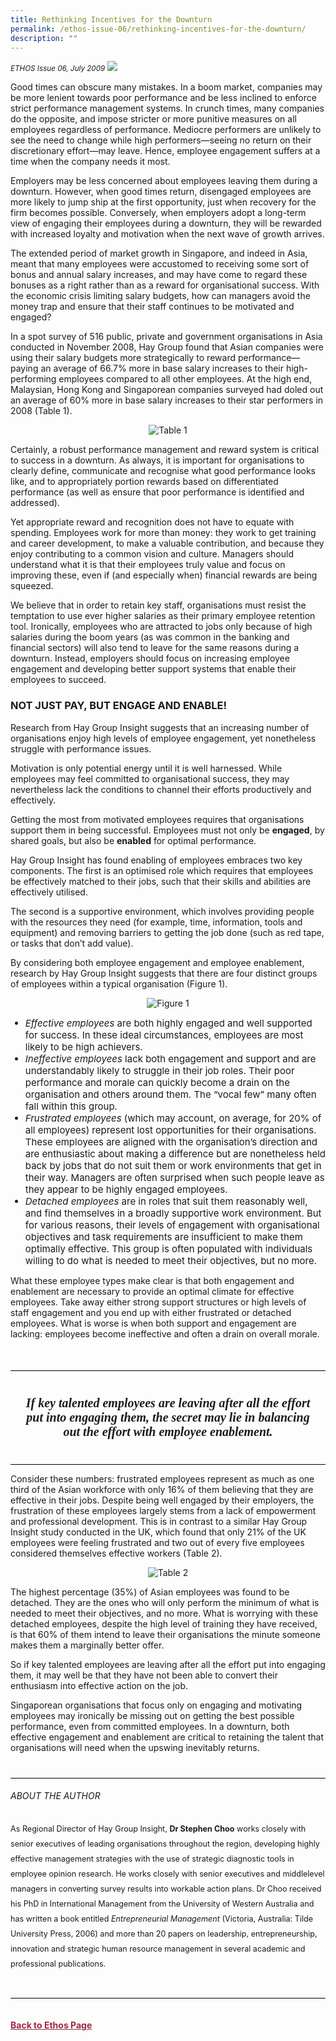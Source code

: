 ```yaml
---
title: Rethinking Incentives for the Downturn
permalink: /ethos-issue-06/rethinking-incentives-for-the-downturn/
description: ""
---
```

<style>

.back a
{
	color: #9f2943;
	font-weight: bold;
}

#banner img
{
	width:100%;
}
	
.author
{
border-bottom: 1px solid black;
margin-top:40px;
padding-bottom:30px;
border-top: 1px solid black;	

}

.author p {
	font-size: 0.9em;
	line-height:24px !important;
	}	

.break
{
   border-top: 1px solid  black;
   border-bottom: 1px solid black;
	 padding:20px;
	text-align:center;
	margin-top:50px;
}
	
.break1
{
font-family: Georgia;
	font-size:20px;
	font-style: italic;
	font-weight: bold;
}

.boxheader {
	color: white !important;
	}	

.containerbox {
	background-color: #eceedb;
	border-radius: 10px;
	padding: 5%;
	margin-top: 5%;
	
	}	

li {
	font-size: 15px !important;
	
	}	

</style>

<em><small>ETHOS Issue 06, July 2009</small></em>
<img src="/images/Cropped_images/Ethos_Issue_06/6_Banner_Rethinking%20Incentives%20for%20the%20Downturn.jpg">

  
<p>Good times can obscure many mistakes. In a boom market, companies may be more lenient towards poor performance and be less inclined to enforce strict performance management systems. In crunch times, many companies do the opposite, and impose stricter or more punitive measures on all employees regardless of performance. Mediocre performers are unlikely to see the need to change while high performers—seeing no return on their discretionary effort—may leave. Hence, employee engagement suffers at a time when the company needs it most.</p>  
  
<p>Employers may be less concerned about employees leaving them during a downturn. However, when good times return, disengaged employees are more likely to jump ship at the first opportunity, just when recovery for the firm becomes possible. Conversely, when employers adopt a long-term view of engaging their employees during a downturn, they will be rewarded with increased loyalty and motivation when the next wave of growth arrives.</p>  
  
<p>The extended period of market growth in Singapore, and indeed in Asia, meant that many employees were accustomed to receiving some sort of bonus and annual salary increases, and may have come to regard these bonuses as a right rather than as a reward for organisational success. With the economic crisis limiting salary budgets, how can managers avoid the money trap and ensure that their staff continues to be motivated and engaged?</p>  
  
<p>In a spot survey of 516 public, private and government organisations in Asia conducted in November 2008, Hay Group found that Asian companies were using their salary budgets more strategically to reward performance— paying an average of 66.7% more in base salary increases to their high-performing employees compared to all other employees. At the high end, Malaysian, Hong Kong and Singaporean companies surveyed had doled out an average of 60% more in base salary increases to their star performers in 2008 (Table 1).</p>  
  
<p style="text-align: center;"><img title="9la" src="/images/Ethos_Images/Ethos_Issue_06/Fig_9la.jpg" data-displaymode="Original" alt="Table 1"></p>  
  
<p>Certainly, a robust performance management and reward system is critical to success in a downturn. As always, it is important for organisations to clearly define, communicate and recognise what good performance looks like, and to appropriately portion rewards based on differentiated performance (as well as ensure that poor performance is identified and addressed).</p>  
  
<p>Yet appropriate reward and recognition does not have to equate with spending. Employees work for more than money: they work to get training and career development, to make a valuable contribution, and because they enjoy contributing to a common vision and culture. Managers should understand what it is that their employees truly value and focus on improving these, even if (and especially when) financial rewards are being squeezed.</p>  
  
<p>We believe that in order to retain key staff, organisations must resist the temptation to use ever higher salaries as their primary employee retention tool. Ironically, employees who are attracted to jobs only because of high salaries during the boom years (as was common in the banking and financial sectors) will also tend to leave for the same reasons during a downturn. Instead, employers should focus on increasing employee engagement and developing better support systems that enable their employees to succeed.</p>  
  
<h3>NOT JUST PAY, BUT ENGAGE AND ENABLE!</h3>  
  
<p>Research from Hay Group Insight suggests that an increasing number of organisations enjoy high levels of employee engagement, yet nonetheless struggle with performance issues.</p>  
  
<p>Motivation is only potential energy until it is well harnessed. While employees may feel committed to organisational success, they may nevertheless lack the conditions to channel their efforts productively and effectively.</p>  
  
<p>Getting the most from motivated employees requires that organisations support them in being successful. Employees must not only be <strong>engaged</strong>, by shared goals, but also be <strong>enabled</strong> for optimal performance.</p>  
  
<p>Hay Group Insight has found enabling of employees embraces two key components. The first is an optimised role which requires that employees be effectively matched to their jobs, such that their skills and abilities are effectively utilised.</p>  
  
<p>The second is a supportive environment, which involves providing people with the resources they need (for example, time, information, tools and equipment) and removing barriers to getting the job done (such as red tape, or tasks that don’t add value).</p>  
  
<p>By considering both employee engagement and employee enablement, research by Hay Group Insight suggests that there are four distinct groups of employees within a typical organisation (Figure 1).</p>  
  
<p style="text-align: center;"><img title="9lb" src="/images/Ethos_Images/Ethos_Issue_06/Fig_9lb.jpg" data-displaymode="Original" alt="Figure 1"></p>  
  
<ul>  
<li><em>Effective employees</em> are both highly engaged and well supported for success. In these ideal circumstances, employees are most likely to be high achievers.</li>  
<li><em>Ineffective employees</em> lack both engagement and support and are understandably likely to struggle in their job roles. Their poor performance and morale can quickly become a drain on the organisation and others around them. The “vocal few” many often fall within this group.</li>  
<li><em>Frustrated employees</em> (which may account, on average, for 20% of all employees) represent lost opportunities for their organisations. These employees are aligned with the organisation’s direction and are enthusiastic about making a difference but are nonetheless held back by jobs that do not suit them or work environments that get in their way. Managers are often surprised when such people leave as they appear to be highly engaged employees.</li>  
<li><em>Detached employees</em> are in roles that suit them reasonably well, and find themselves in a broadly supportive work environment. But for various reasons, their levels of engagement with organisational objectives and task requirements are insufficient to make them optimally effective. This group is often populated with individuals willing to do what is needed to meet their objectives, but no more.</li>  
</ul>  
  
<p>What these employee types make clear is that both engagement and enablement are necessary to provide an optimal climate for effective employees. Take away either strong support structures or high levels of staff engagement and you end up with either frustrated or detached employees. What is worse is when both support and engagement are lacking: employees become ineffective and often a drain on overall morale.</p>  
  
<div class="break">  
  
<p class="break1">  
If key talented employees  
are leaving after all the effort  
put into engaging them,  
the secret may lie in balancing  
out the effort with  
employee enablement.  
</p>  
  
</div>  
  
<p>Consider these numbers: frustrated employees represent as much as one third of the Asian workforce with only 16% of them believing that they are effective in their jobs. Despite being well engaged by their employers, the frustration of these employees largely stems from a lack of empowerment and professional development. This is in contrast to a similar Hay Group Insight study conducted in the UK, which found that only 21% of the UK employees were feeling frustrated and two out of every five employees considered themselves effective workers (Table 2).</p>  
  
<p style="text-align: center;"><img title="9lc" src="/images/Ethos_Images/Ethos_Issue_06/Fig_9lc.jpg" alt="Table 2"></p>  
  
<p>The highest percentage (35%) of Asian employees was found to be detached. They are the ones who will only perform the minimum of what is needed to meet their objectives, and no more. What is worrying with these detached employees, despite the high level of training they have received, is that 60% of them intend to leave their organisations the minute someone makes them a marginally better offer.</p>  
  
<p>So if key talented employees are leaving after all the effort put into engaging them, it may well be that they have not been able to convert their enthusiasm into effective action on the job.</p>  
  
<p>Singaporean organisations that focus only on engaging and motivating employees may ironically be missing out on getting the best possible performance, even from committed employees. In a downturn, both effective engagement and enablement are critical to retaining the talent that organisations will need when the upswing inevitably returns.</p>  
  
<div class="author">  
  
<h6>ABOUT THE AUTHOR</h6>  
  
<p class="small-text">As Regional Director of Hay Group Insight, <strong>Dr Stephen Choo</strong> works closely with senior executives of leading organisations throughout the region, developing highly effective management strategies with the use of strategic diagnostic tools in employee opinion research. He works closely with senior executives and middlelevel managers in converting survey results into workable action plans. Dr Choo received his PhD in International Management from the University of Western Australia and has written a book entitled <em>Entrepreneurial Management</em> (Victoria, Australia: Tilde University Press, 2006) and more than 20 papers on leadership, entrepreneurship, innovation and strategic human resource management in several academic and professional publications.</p>  
  
</div>  
  




<br>
<br>	
<div class="back">
<a href="/ethos/">Back to Ethos Page</a>	
</div>
